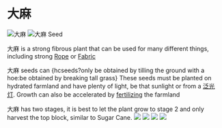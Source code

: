 # 大麻

![大麻](item:betterwithmods:material@2)
![大麻 Seed](block:betterwithmods:hemp)

大麻 is a strong fibrous plant that can be used for many different things, including strong [Rope](../items/rope.md) or [Fabric](../items/fabric.md)

大麻 seeds can {hcseeds?only be obtained by tilling the ground with a hoe:be obtained by breaking tall grass}
These seeds must be planted on hydrated farmland and have plenty of light, be that sunlight or from a [泛光灯](light.md).
Growth can also be accelerated by [fertilizing](fertile_farmland.md) the farmland


大麻 has two stages, it is best to let the plant grow to stage 2 and only harvest the top block, similar to Sugar Cane.
![](betterwithmods:docs/imgs/hemp-stage-1.png)
![](betterwithmods:docs/imgs/hemp-stage-2.png)
![](https://betterwithmods.github.io/Documentation/imgs/hemp-stage-1.png)
![](https://betterwithmods.github.io/Documentation/imgs/hemp-stage-2.png)
